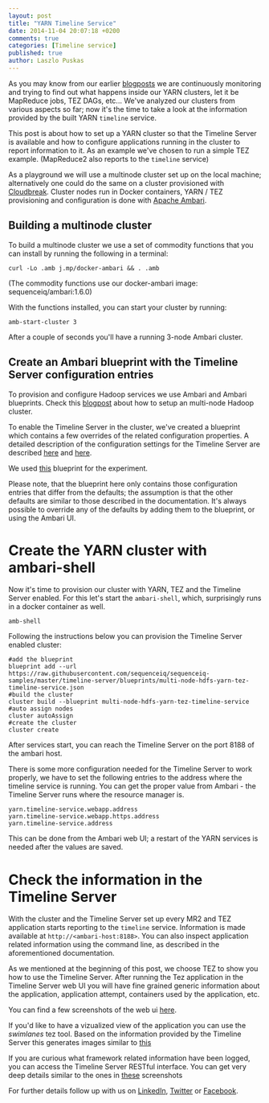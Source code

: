 ```yaml
---
layout: post
title: "YARN Timeline Service"
date: 2014-11-04 20:07:18 +0200
comments: true
categories: [Timeline service]
published: true
author: Laszlo Puskas
---
```



As you may know from our earlier [blogposts](http://blog.sequenceiq.com/blog/2014/10/07/hadoop-monitoring/) we are continuously monitoring and trying to find out what happens inside our YARN clusters, let it be MapReduce jobs, TEZ DAGs, etc... We've analyzed our clusters from various aspects so far; now it's the time to take a look at the information provided by the built YARN `timeline` service.

This post is about how to set up a YARN cluster so that the Timeline Server is available and how to configure applications running in the cluster to report information to it. As an example we've chosen to run a simple TEZ example. (MapReduce2 also reports to the `timeline` service)

As a playground we will use a multinode cluster set up on the local machine; alternatively one could do the same on a cluster provisioned with [Cloudbreak](http://sequenceiq.com/cloudbreak). Cluster nodes run in Docker containers, YARN / TEZ provisioning and configuration is done with [Apache Ambari](http://ambari.apache.org/).

## Building a multinode cluster

To build a multinode cluster we use a set of commodity functions that you can install by running the following in a terminal:

```
curl -Lo .amb j.mp/docker-ambari && . .amb
```

(The commodity functions use our docker-ambari image: sequenceiq/ambari:1.6.0)

<!-- more -->

With the functions installed, you can start your cluster by running:

```
amb-start-cluster 3
```

After a couple of seconds you'll have a running 3-node Ambari cluster.

## Create an Ambari blueprint with the Timeline Server configuration entries

To provision and configure Hadoop services we use Ambari and Ambari blueprints. Check this [blogpost](http://blog.sequenceiq.com/blog/2014/06/19/multinode-hadoop-cluster-on-docker/) about how to setup an multi-node Hadoop cluster.

To enable the Timeline Server in the cluster, we've created a blueprint which contains a few overrides of the related configuration properties. A detailed description of the configuration settings for the Timeline Server are described [here](http://hadoop.apache.org/docs/current/hadoop-yarn/hadoop-yarn-site/TimelineServer.html) and [here](http://docs.hortonworks.com/HDPDocuments/HDP2/HDP-2.1.5/bk_system-admin-guide/content/ch_application-timeline-server.html).

We used [this](https://raw.githubusercontent.com/sequenceiq/sequenceiq-samples/master/timeline-server/blueprints/multi-node-hdfs-yarn-tez-timeline-service.json) blueprint for the experiment.

Please note, that the blueprint here only contains those configuration entries that differ from the defaults; the assumption is that the other defaults are similar to those described in the documentation. It's always possible to override any of the defaults by adding them to the blueprint, or using the Ambari UI.

# Create the YARN cluster with ambari-shell

Now it's time to provision our cluster with YARN, TEZ and the Timeline Server enabled. For this let's start the `ambari-shell`, which, surprisingly runs in a docker container as well.

```
amb-shell
```

Following the instructions below you can provision the Timeline Server enabled cluster:

```
#add the blueprint
blueprint add --url https://raw.githubusercontent.com/sequenceiq/sequenceiq-samples/master/timeline-server/blueprints/multi-node-hdfs-yarn-tez-timeline-service.json
#build the cluster
cluster build --blueprint multi-node-hdfs-yarn-tez-timeline-service
#auto assign nodes
cluster autoAssign
#create the cluster
cluster create
```

After services start, you can reach the Timeline Server on the port 8188 of the ambari host.


There is some more configuration needed for the Timeline Server to work properly, we have to set the following entries to the address where the timeline service is running. You can get the proper value from Ambari -  the Timeline Server runs where the resource manager is.

```
yarn.timeline-service.webapp.address
yarn.timeline-service.webapp.https.address
yarn.timeline-service.address
```

This can be done from the Ambari web UI; a restart of the YARN services is needed after the values are saved.

# Check the information in the Timeline Server

With the cluster and the Timeline Server set up every MR2 and TEZ application starts reporting to the `timeline` service. Information is made available at `http://<ambari-host:8188>`. You can also inspect application related information using the command line, as described in the aforementioned documentation.

As we mentioned at the beginning of this post, we choose TEZ to show you how to use the Timeline Server. After running the Tez application in the Timeline Server web UI you will have fine grained generic information about the application, application attempt, containers used by the application, etc.

You can find a few screenshots of the web ui  [here](https://github.com/sequenceiq/sequenceiq-samples/tree/master/timeline-server/ts-screenshots/gen-app-logs).

If you'd like to have a vizualized view of the application   you can use the _swimlanes_ tez tool. Based on the information provided by the Timeline Server this generates images similar to [this](https://github.com/sequenceiq/sequenceiq-samples/blob/master/timeline-server/ts-screenshots/swimlanes/topk_topk_stark_application_1415093602516_0016.svg)

If you are curious what framework related information have been logged, you can access the Timeline Server RESTful interface.
You can get very deep details similar to the ones in [these](https://github.com/sequenceiq/sequenceiq-samples/tree/master/timeline-server/ts-screenshots/framework-logs) screenshots


For further details follow up with us on [LinkedIn](https://www.linkedin.com/company/sequenceiq/), [Twitter](https://twitter.com/sequenceiq) or [Facebook](https://www.facebook.com/sequenceiq).
